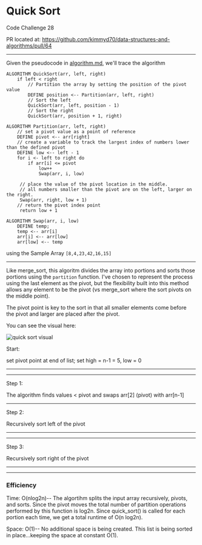 # Quick Sort
Code Challenge 28

 PR located at: https://github.com/kimmyd70/data-structures-and-algorithms/pull/64

 _______________

Given the pseudocode in [algorithm.md](./images/algorithm.md), we'll trace the algorithm 

```
ALGORITHM QuickSort(arr, left, right)
    if left < right
        // Partition the array by setting the position of the pivot value 
        DEFINE position <-- Partition(arr, left, right)
        // Sort the left
        QuickSort(arr, left, position - 1)
        // Sort the right
        QuickSort(arr, position + 1, right)

ALGORITHM Partition(arr, left, right)
    // set a pivot value as a point of reference
    DEFINE pivot <-- arr[right]
    // create a variable to track the largest index of numbers lower than the defined pivot
    DEFINE low <-- left - 1
    for i <- left to right do
        if arr[i] <= pivot
            low++
            Swap(arr, i, low)

     // place the value of the pivot location in the middle.
     // all numbers smaller than the pivot are on the left, larger on the right. 
     Swap(arr, right, low + 1)
    // return the pivot index point
     return low + 1

ALGORITHM Swap(arr, i, low)
    DEFINE temp;
    temp <-- arr[i]
    arr[i] <-- arr[low]
    arr[low] <-- temp

```


using the Sample Array
`[8,4,23,42,16,15]`
___________________

Like merge_sort, this algoritm divides the array into portions and sorts those portions using the `partition` function.  I've chosen to represent the process using the last element as the pivot, but the flexibility built into this method allows any element to be the pivot (vs merge_sort where the sort pivots on the middle point). 

The pivot point is key to the sort in that all smaller elements come before the pivot and larger are placed after the pivot.

You can see the visual here:

![quick sort visual](./quick-sort-visual.png)

Start: 

set pivot point at end of list; set high = n-1 = 5, low = 0
____________

___________________

Step 1: 

The algorithm finds values < pivot and swaps arr[2] (pivot) with arr[n-1]

_______________________

Step 2: 

Recursively sort left of the pivot

____________

___________________

Step 3: 

Recursively sort right of the pivot
____________

______________
### Efficiency
Time: O(nlog2n)--
The algortihm splits the input array recursively, pivots, and sorts. Since the pivot moves the total number of partition operations performed by this function is log2n. Since quick_sort() is called for each portion each time, we get a total runtime of O(n log2n). 

Space: O(1)--
No additional space is being created. This list is being sorted in place…keeping the space at constant O(1).


